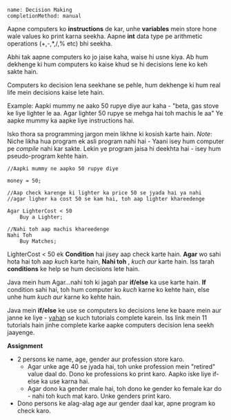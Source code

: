 ```ngMeta
name: Decision Making
completionMethod: manual
```

Aapne computers ko __instructions__ de kar, unhe __variables__ mein store hone wale values ko print karna seekha.
Aapne **int** data type pe arithmetic operations (+,-,\*,/,% etc) bhi seekha.

Abhi tak aapne computers ko jo jaise kaha, waise hi usne kiya.
Ab hum dekhenge ki hum computers ko kaise khud se hi decisions lene ko keh sakte hain.

Computers ko decision lena seekhane se pehle, hum dekhenge ki hum real life mein decisions kaise lete hain.

Example:
 Aapki mummy ne aako 50 rupye diye aur kaha - "beta, gas stove ke liye lighter le aa. Agar lighter 50 rupye se mehga hai toh machis le aa"
 Ye aapke mummy ka aapke liye instructions hai.
 
 Isko thora sa programming jargon mein likhne ki kosish karte hain.
 *Note*: Niche likha hua program ek asli program nahi hai - Yaani isey hum computer pe *compile* nahi kar sakte. Lekin ye program jaisa hi deekhta hai - isey hum pseudo-program kehte hain.

 
```
//Aapki mummy ne aapko 50 rupye diye

money = 50;

//Aap check karenge ki lighter ka price 50 se jyada hai ya nahi
//agar ligher ka cost 50 se kam hai, toh aap lighter khareedenge

Agar LighterCost < 50
    Buy a Lighter;

//Nahi toh aap machis khareedenge
Nahi Toh
    Buy Matches;
```

LighterCost < 50 ek **Condition** hai jisey aap check karte hain. __Agar__ wo sahi hota hai toh aap *kuch* karte hain, __Nahi toh__ , *kuch aur* karte hain.
Iss tarah **conditions** ke help se hum decisions lete hain.

Java mein hum Agar...nahi toh ki jagah par **if/else** ka use karte hain. **If** condition sahi hai, toh hum computer ko *kuch* karne ko kehte hain, else unhe hum *kuch aur* karne ko kehte hain.

Java mein **if/else** ke use se computers ko decisions lene ke baare mein aur janne ke liye - [yahan](https://www.codecademy.com/courses/learn-java/lessons/conditionals-control-flow/exercises/decisions?action=resume_content_item) se kuch tutorials complete karein. Iss link mein 11 tutorials hain jinhe complete karke aapke computers decision lena seekh jaayenge.

**Assignment**
- 2 persons ke name, age, gender aur profession store karo. 
	- Agar unke age 40 se jyada hai, toh unke profession mein "retired" value daal do. Dono ke professions ko print karo. Aapko iske liye if-else ka use karna hai.
	- Agar dono ka gender male hai, toh dono ke gender ko female kar do - nahi toh kuch mat karo. Unke genders print karo.
- Dono persons ke alag-alag age aur gender daal kar, apne program ko check karo.
